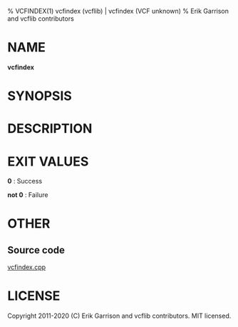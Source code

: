 % VCFINDEX(1) vcfindex (vcflib) | vcfindex (VCF unknown)
% Erik Garrison and vcflib contributors

# NAME

**vcfindex**

# SYNOPSIS



# DESCRIPTION







# EXIT VALUES

**0**
: Success

**not 0**
: Failure

# OTHER

## Source code

[vcfindex.cpp](https://github.com/vcflib/vcflib/blob/master/src/vcfindex.cpp)

# LICENSE

Copyright 2011-2020 (C) Erik Garrison and vcflib contributors. MIT licensed.

<!--
  Created with ./scripts/bin2md.rb scripts/bin2md-template.erb
-->
